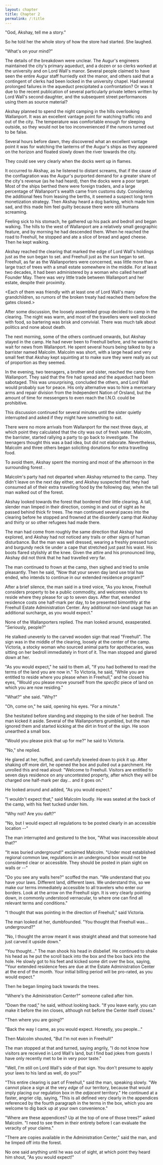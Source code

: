 ```yaml
---
layout: chapter
title: Chapter 2
permalink: /:title
---
```


"God, Akshay, tell me a story."

So he told her the whole story of how the store had started. She laughed.

"What's on your mind?"

<Lady Eliza shows up with gossip.>

The details of the breakdown were unclear. The Augur's engineers maintained the city's primary aqueduct, and a dozen or so clerks worked at the university and on Lord Wall's manor. Several people claimed to have seen the entire Augur staff hurriedly exit the manor, and others said that a contingent of clerks had been locked in the university chapel. Had several prolonged failures in the aqueduct precipitated a confrontation? Or was it due to the recent publication of several particularly private letters written by Lord Wall's second daughter, and the subsequent street performances using them as source material?

<akshay leaves with several others who had no debts to Lord Wall that oblige them to stay and fight>

Akshay planned to spend the night camping in the hills overlooking Wallanport. It was an excellent vantage point for watching traffic into and out of the city. The temperature was comfortable enough for sleeping outside, so they would not be too inconvenienced if the rumors turned out to be false.

Several hours before dawn, they discovered what an excellent vantage point it was for watching the lanterns of the Augur's ships as they appeared on the horizon and floated slowly down the river towards the city.

They could see very clearly when the docks went up in flames.

It occurred to Akshay, as he listened to distant screams, that if the cause of the conflagration was the Augur's purported demand for a greater share of the city's revenue (as he had heard), then the docks were a poor target. Most of the ships berthed there were foreign traders, and a large percentage of Wallanport's wealth came from customs duty. Considering the additional fees from leasing the berths, it seemed a suspect long term monetization strategy. Then Akshay heard a dog barking, which made him sad, and this made him feel guilty because there were still humans screaming.

Feeling sick to his stomach, he gathered up his pack and bedroll and began walking. The hills to the west of Wallanport are a relatively small geographic feature, and by morning he had descended them. When he reached the road to Freehull, he stopped and ate a slice of bread and aged cheese. Then he kept walking.

Akshay reached the clearing that marked the edge of Lord Wall's holdings just as the sun began to set.
and Freehull just as the sun began to set. Freehull, as far as the Wallanporters were concerned, was little more than a large tract of trees with a small estate somewhere in the middle. For at least two decades, it had been administered by a woman who called herself Founder May. There was very little trade between Wallanport and her estate, despite their proximity.

<The refugees were nearly all professionals and artisans who had fled Wallanport before the Augur laid siege.>

<Each of them was friendly with at least one of Lord Wall's many grandchildren, so rumors of the broken treaty had reached them before the gates closed.>

After some discussion, the loosely assembled group decided to camp in the clearing. The night was warm, and most of the travellers were well stocked with food, so bartering was brisk and convivial. There was much talk about politics and none about death.

The next morning, some of the others continued onwards, but Akshay stayed in the camp. He had never been to Freehull before, and he wanted to wait for news from Wallanport. He spent several hours being talked to by a barrister named Malcolm. Malcolm was short, with a large head and very small feet that Akshay kept squinting at to make sure they were really as out of proportion as they seemed.

<More about Malcolm. Akshay decided to stop talking to him.>

In the evening, two teenagers, a brother and sister, reached the camp from Wallanport. They said that the fire had spread and the aqueduct had been sabotaged. This was unsurprising, concluded the others, and Lord Wall would probably sue for peace. His only alternative was to hire a mercenary arms and repair division from the Independent Nation of Orsland, but the amount of time for messengers to even reach the I.N.O. could be prohibitive.

This discussion continued for several minutes until the sister quietly interrupted and asked if they might have something to eat.

There were no more arrivals from Wallanport for the next three days, at which point they calculated that the city was out of fresh water. Malcolm, the barrister, started rallying a party to go back to investigate. The teenagers thought this was a bad idea, but did not elaborate. Nevertheless, Malcolm and three others began soliciting donations for extra travelling food.

To avoid them, Akshay spent the morning and most of the afternoon in the surrounding forest <looking for spruces>. <He is a an arrow maker by trade.>

Malcolm's party had not departed when Akshay returned to the camp. They didn't leave on the next day either, and Akshay suspected that they had consumed all of their extra travelling food by the following day, when the tall man walked out of the forest.

Akshay looked towards the forest that bordered their little clearing. A tall, slender man limped in their direction, coming in and out of sight as he passed behind thick fir trees. The man continued several paces into the clearing before he stopped and frowned at the disorderly camp that Akshay and thirty or so other refugees had made there.

The man had come from roughly the same direction that Akshay had explored, and Akshay had not noticed any trails or other signs of human disturbance. But the man was well dressed, wearing a freshly pressed tunic and burgundy neck tie under a cape that stretched just past his waist. His boots flared stylishly at the knee. Given the attire and his pronounced limp, Akshay did not think that he had travelled very far.

The man continued to frown at the camp, then sighed and tried to smile pleasantly. Then he said, "Now that your seven day land use trial has ended, who intends to continue in our extended residence program?"

After a brief silence, the man said in a tired voice, "As you know, Freehull considers property to be a public commodity, and welcomes visitors to reside where they please for up to seven days. After that, extended residence costs one half-mark per day, to be presented bimonthly at the Freehull Estate Administration Center. Any additional non-land usage has an additional surcharge, as you would expect."

None of the Wallanporters replied. The man looked around, exasperated. "Seriously, people?"

He stalked unevenly to the carved wooden sign that read "Freehull". The sign was in the middle of the clearing, loosely at the center of the camp. Victoria, a stocky woman who sourced animal parts for apothecaries, was sitting on her bedroll immediately in front of it. The man stopped and glared down at her.

"As you would expect," he said to them all, "If you had bothered to read the terms of the land you are now in." To Victoria, he said, "While you are entitled to reside where you please when in Freehull," and he closed his eyes, "Would you please move yourself from the _specific_ piece of land on which you are now residing."

"What?" she said. "Why?"

"Oh, come on," he said, opening his eyes. "For a minute."

She hesitated before standing and stepping to the side of her bedroll. The man kicked it aside. Several of the Wallanporters grumbled, but the man ignored them and started kicking at the dirt in front of the sign. He soon unearthed a small box.

"Would you please pick that up for me?" he said to Victoria.

"No," she replied.

He glared at her, huffed, and carefully kneeled down to pick it up. After shaking off more dirt, he opened the box and pulled out a parchment. He unrolled this and read aloud: "Welcome to Freehull. Visitors are entitled to seven days residence on any uncontested property, after which they will be charged one half-mark per day... and it goes on."

He looked around and added, "As you would expect."

"I wouldn't expect that," said Malcolm loudly. He was seated at the back of the camp, with his feet tucked under him.

"Why not? Are you daft?"

"No, but I would expect all regulations to be posted clearly in an accessible location --"

The man interrupted and gestured to the box, "What was inaccessible about that?"

"It was buried underground!" exclaimed Malcolm. "Under most established regional common law, regulations in an underground box would not be considered clear or accessible. They should be posted in plain sight on walls or --"

"Do you see any walls here?" scoffed the man. "We understand that you have your laws. Different land, different laws. We understand this, so we make our terms immediately accessible to all travelers who enter our borders. Look at the arrow on the Freehull sign. It is very clearly pointing down, in commonly understood vernacular, to where one can find all relevant terms and conditions."

"I thought that was pointing in the direction of Freehull," said Victoria.

The man looked at her, dumbfounded. "You thought that Freehull was... underground?"

"No, I thought the arrow meant it was straight ahead and that someone had just carved it upside down."

"You thought..." The man shook his head in disbelief. He continued to shake his head as he put the scroll back into the box and the box back into the hole. He slowly got to his feet and kicked some dirt over the box, saying, "Your extended residence fees are due at the Estate Administration Center at the end of the month. Your initial billing period will be pro-rated, as you would expect."

Then he began limping back towards the trees.

"Where's the Administration Center?" someone called after him.

"Down the road," he said, without looking back. "If you leave early, you can make it before the inn closes, although not before the Center itself closes."

"Then where you are going?"

"Back the way I came, as you would expect. Honestly, you people..."

Then Malcolm shouted, "But I'm not even in Freehull!"

The man stopped at that and turned, saying angrily, "I do not know how visitors are received in Lord Wall's land, but I find bad jokes from guests I have only recently met to be in very poor taste."

"Well, I'm still on Lord Wall's side of that sign. You don't presume to apply your laws to his land as well, do you?"

"This entire clearing is part of Freehull," said the man, speaking slowly. "We cannot place a sign at the very _edge_ of our territory, because that would imply placing our regulation box in the _adjacent_ territory." He continued at a faster, angrier clip, saying, "This is all defined very clearly in the appendices referenced by the fourth paragraph in the terms in the box, which you are welcome to dig back up at your own convenience."

"Where are these appendices? Up at the top of one of those trees?" asked Malcolm. "I need to see them in their entirety before I can evaluate the veracity of your claims."

"There are copies available in the Administration Center," said the man, and he limped off into the forest.

No one said anything until he was out of sight, at which point they heard him shout, "As you would expect!"
